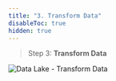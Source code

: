 ```yaml
---
title: "3. Transform Data"
disableToc: true
hidden: true
---
```


> Step 3: **Transform Data**

![Data Lake - Transform Data](/images/modules/transform.png?width=50pc)
